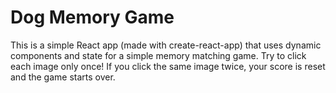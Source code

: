 # Dog Memory Game

This is a simple React app (made with create-react-app) that uses dynamic components and state for a simple memory matching game.
Try to click each image only once! If you click the same image twice, your score is reset and the game starts over.